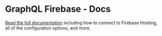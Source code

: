 # GraphQL Firebase - Docs

[Read the full documentation](https://undefinedai.github.io/graphql-firebase) including how to connect to Firebase Hosting, all of the configuration options, and more.
